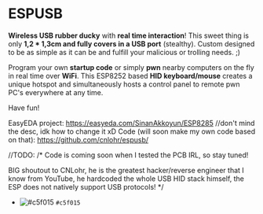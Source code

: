 # ESPUSB
<b>Wireless USB rubber ducky</b> with <b>real time interaction</b>!
This sweet thing is only <b>1,2 * 1,3cm and fully covers in a USB port</b> (stealthy).
Custom designed to be as simple as it can be and fulfill your malicious or trolling needs. ;)

Program your own <b>startup code</b> or simply <b>pwn</b> nearby computers on the fly in real time over <b>WiFi</b>. This ESP8252 based <b>HID keyboard/mouse</b> creates a unique hotspot and simultaneously hosts a control panel to remote pwn PC's everywhere at any time.


Have fun!

EasyEDA project: https://easyeda.com/SinanAkkoyun/ESP8285 //don't mind the desc, idk how to change it xD
Code (will soon make my own code based on that): https://github.com/cnlohr/espusb/

//TODO:
/* Code is coming soon when I tested the PCB IRL, so stay tuned!
  
  BIG shoutout to CNLohr, he is the greatest hacker/reverse engineer that I know from YouTube, he hardcoded the whole USB HID stack himself, the ESP does not natively support USB protocols! */
  
- ![#c5f015](https://placehold.it/15/c5f015/000000?text=+) `#c5f015`
